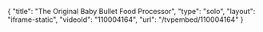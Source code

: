 {
    "title": "The Original Baby Bullet Food Processor",
    "type": "solo",
    "layout": "iframe-static",
    "videoId": "110004164",
    "url": "\/tvpembed\/110004164"
}